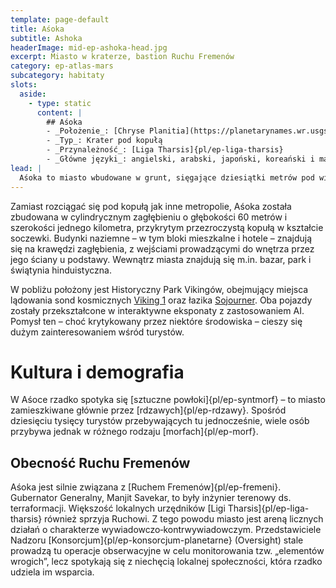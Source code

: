 ```yaml
---
template: page-default
title: Aśoka
subtitle: Ashoka
headerImage: mid-ep-ashoka-head.jpg
excerpt: Miasto w kraterze, bastion Ruchu Fremenów
category: ep-atlas-mars
subcategory: habitaty
slots:
  aside:
    - type: static
      content: |
        ## Aśoka
        - _Położenie_: [Chryse Planitia](https://planetarynames.wr.usgs.gov/Feature/1203) ([Mars]{pl/ep-atlas-mars})
        - _Typ_: Krater pod kopułą
        - _Przynależność_: [Liga Tharsis]{pl/ep-liga-tharsis}
        - _Główne języki_: angielski, arabski, japoński, koreański i mandaryński 
lead: |
  Aśoka to miasto wbudowane w grunt, sięgające dziesiątki metrów pod wieczną zmarzlinę chaotycznej równiny, na której się znajduje – aż do warstwy litej skały. Miasto odgrywa istotną rolę mimo stosunkowo niewielkich rozmiarów. Stanowi centrum działalności [Ruchu Fremenów]{pl/ep-fremeni}, ekskluzywne miejsce wypoczynku dla zamożnych oraz ważny ośrodek operacyjny **Organizacji Terraformacyjnej Tytana** (TTO). Aśoka łączy funkcje miejskie i pustynne – to przestrzeń na styku oazy, miasta i infrastruktury.
---
```

Zamiast rozciągać się pod kopułą jak inne metropolie, Aśoka została zbudowana w cylindrycznym zagłębieniu o głębokości 60 metrów i szerokości jednego kilometra, przykrytym przezroczystą kopułą w kształcie soczewki. Budynki naziemne – w tym bloki mieszkalne i hotele – znajdują się na krawędzi zagłębienia, z wejściami prowadzącymi do wnętrza przez jego ściany u podstawy. Wewnątrz miasta znajdują się m.in. bazar, park i świątynia hinduistyczna.

W pobliżu położony jest Historyczny Park Vikingów, obejmujący miejsca lądowania sond kosmicznych [Viking 1](https://pl.wikipedia.org/wiki/Viking_1) oraz łazika [Sojourner](https://pl.wikipedia.org/wiki/Sojourner). Oba pojazdy zostały przekształcone w interaktywne eksponaty z zastosowaniem AI. Pomysł ten – choć krytykowany przez niektóre środowiska – cieszy się dużym zainteresowaniem wśród turystów.

# Kultura i demografia

W Aśoce rzadko spotyka się [sztuczne powłoki]{pl/ep-syntmorf} – to miasto zamieszkiwane głównie przez [rdzawych]{pl/ep-rdzawy}. Spośród dziesięciu tysięcy turystów przebywających tu jednocześnie, wiele osób przybywa jednak w różnego rodzaju [morfach]{pl/ep-morf}.

## Obecność Ruchu Fremenów

Aśoka jest silnie związana z [Ruchem Fremenów]{pl/ep-fremeni}. Gubernator Generalny, Manjit Savekar, to były inżynier terenowy ds. terraformacji. Większość lokalnych urzędników [Ligi Tharsis]{pl/ep-liga-tharsis} również sprzyja Ruchowi. Z tego powodu miasto jest areną licznych działań o charakterze wywiadowczo‑kontrwywiadowczym. Przedstawiciele Nadzoru [Konsorcjum]{pl/ep-konsorcjum-planetarne} (Oversight) stale prowadzą tu operacje obserwacyjne w celu monitorowania tzw. „elementów wrogich”, lecz spotykają się z niechęcią lokalnej społeczności, która rzadko udziela im wsparcia.
